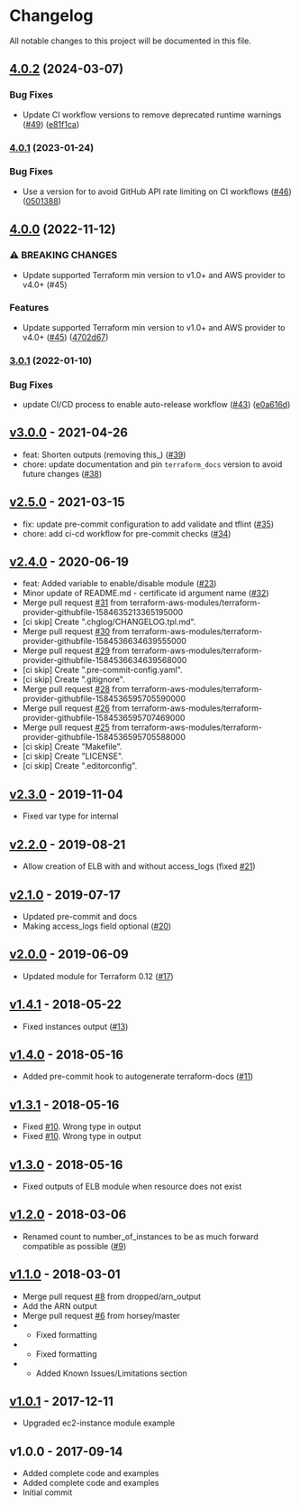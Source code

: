 # Changelog

All notable changes to this project will be documented in this file.

## [4.0.2](https://github.com/terraform-aws-modules/terraform-aws-elb/compare/v4.0.1...v4.0.2) (2024-03-07)


### Bug Fixes

* Update CI workflow versions to remove deprecated runtime warnings ([#49](https://github.com/terraform-aws-modules/terraform-aws-elb/issues/49)) ([e81f1ca](https://github.com/terraform-aws-modules/terraform-aws-elb/commit/e81f1ca4fb31ab09705a140918e6a24548339845))

### [4.0.1](https://github.com/terraform-aws-modules/terraform-aws-elb/compare/v4.0.0...v4.0.1) (2023-01-24)


### Bug Fixes

* Use a version for  to avoid GitHub API rate limiting on CI workflows ([#46](https://github.com/terraform-aws-modules/terraform-aws-elb/issues/46)) ([0501388](https://github.com/terraform-aws-modules/terraform-aws-elb/commit/0501388d753ad2cb8a2e698fef9ff84521e8dfc9))

## [4.0.0](https://github.com/terraform-aws-modules/terraform-aws-elb/compare/v3.0.1...v4.0.0) (2022-11-12)


### ⚠ BREAKING CHANGES

* Update supported Terraform min version to v1.0+ and AWS provider to v4.0+ (#45)

### Features

* Update supported Terraform min version to v1.0+ and AWS provider to v4.0+ ([#45](https://github.com/terraform-aws-modules/terraform-aws-elb/issues/45)) ([4702d67](https://github.com/terraform-aws-modules/terraform-aws-elb/commit/4702d67bb2a1748254e8cc2e0d73645a05b60845))

### [3.0.1](https://github.com/terraform-aws-modules/terraform-aws-elb/compare/v3.0.0...v3.0.1) (2022-01-10)


### Bug Fixes

* update CI/CD process to enable auto-release workflow ([#43](https://github.com/terraform-aws-modules/terraform-aws-elb/issues/43)) ([e0a616d](https://github.com/terraform-aws-modules/terraform-aws-elb/commit/e0a616d517fcd4d0e7b88380cc47d96c5e4b08c6))

<a name="v3.0.0"></a>
## [v3.0.0] - 2021-04-26

- feat: Shorten outputs (removing this_) ([#39](https://github.com/terraform-aws-modules/terraform-aws-elb/issues/39))
- chore: update documentation and pin `terraform_docs` version to avoid future changes ([#38](https://github.com/terraform-aws-modules/terraform-aws-elb/issues/38))


<a name="v2.5.0"></a>
## [v2.5.0] - 2021-03-15

- fix: update pre-commit configuration to add validate and tflint ([#35](https://github.com/terraform-aws-modules/terraform-aws-elb/issues/35))
- chore: add ci-cd workflow for pre-commit checks ([#34](https://github.com/terraform-aws-modules/terraform-aws-elb/issues/34))


<a name="v2.4.0"></a>
## [v2.4.0] - 2020-06-19

- feat: Added variable to enable/disable module ([#23](https://github.com/terraform-aws-modules/terraform-aws-elb/issues/23))
- Minor update of README.md - certificate id argument name ([#32](https://github.com/terraform-aws-modules/terraform-aws-elb/issues/32))
- Merge pull request [#31](https://github.com/terraform-aws-modules/terraform-aws-elb/issues/31) from terraform-aws-modules/terraform-provider-githubfile-1584635213365195000
- [ci skip] Create ".chglog/CHANGELOG.tpl.md".
- Merge pull request [#30](https://github.com/terraform-aws-modules/terraform-aws-elb/issues/30) from terraform-aws-modules/terraform-provider-githubfile-1584536634639555000
- Merge pull request [#29](https://github.com/terraform-aws-modules/terraform-aws-elb/issues/29) from terraform-aws-modules/terraform-provider-githubfile-1584536634639568000
- [ci skip] Create ".pre-commit-config.yaml".
- [ci skip] Create ".gitignore".
- Merge pull request [#28](https://github.com/terraform-aws-modules/terraform-aws-elb/issues/28) from terraform-aws-modules/terraform-provider-githubfile-1584536595705590000
- Merge pull request [#26](https://github.com/terraform-aws-modules/terraform-aws-elb/issues/26) from terraform-aws-modules/terraform-provider-githubfile-1584536595707469000
- Merge pull request [#25](https://github.com/terraform-aws-modules/terraform-aws-elb/issues/25) from terraform-aws-modules/terraform-provider-githubfile-1584536595705588000
- [ci skip] Create "Makefile".
- [ci skip] Create "LICENSE".
- [ci skip] Create ".editorconfig".


<a name="v2.3.0"></a>
## [v2.3.0] - 2019-11-04

- Fixed var type for internal


<a name="v2.2.0"></a>
## [v2.2.0] - 2019-08-21

- Allow creation of ELB with and without access_logs (fixed [#21](https://github.com/terraform-aws-modules/terraform-aws-elb/issues/21))


<a name="v2.1.0"></a>
## [v2.1.0] - 2019-07-17

- Updated pre-commit and docs
- Making access_logs field optional ([#20](https://github.com/terraform-aws-modules/terraform-aws-elb/issues/20))


<a name="v2.0.0"></a>
## [v2.0.0] - 2019-06-09

- Updated module for Terraform 0.12 ([#17](https://github.com/terraform-aws-modules/terraform-aws-elb/issues/17))


<a name="v1.4.1"></a>
## [v1.4.1] - 2018-05-22

- Fixed instances output ([#13](https://github.com/terraform-aws-modules/terraform-aws-elb/issues/13))


<a name="v1.4.0"></a>
## [v1.4.0] - 2018-05-16

- Added pre-commit hook to autogenerate terraform-docs ([#11](https://github.com/terraform-aws-modules/terraform-aws-elb/issues/11))


<a name="v1.3.1"></a>
## [v1.3.1] - 2018-05-16

- Fixed [#10](https://github.com/terraform-aws-modules/terraform-aws-elb/issues/10). Wrong type in output
- Fixed [#10](https://github.com/terraform-aws-modules/terraform-aws-elb/issues/10). Wrong type in output


<a name="v1.3.0"></a>
## [v1.3.0] - 2018-05-16

- Fixed outputs of ELB module when resource does not exist


<a name="v1.2.0"></a>
## [v1.2.0] - 2018-03-06

- Renamed count to number_of_instances to be as much forward compatible as possible ([#9](https://github.com/terraform-aws-modules/terraform-aws-elb/issues/9))


<a name="v1.1.0"></a>
## [v1.1.0] - 2018-03-01

- Merge pull request [#8](https://github.com/terraform-aws-modules/terraform-aws-elb/issues/8) from dropped/arn_output
- Add the ARN output
- Merge pull request [#6](https://github.com/terraform-aws-modules/terraform-aws-elb/issues/6) from horsey/master
- - Fixed formatting
- - Fixed formatting
- - Added Known Issues/Limitations section


<a name="v1.0.1"></a>
## [v1.0.1] - 2017-12-11

- Upgraded ec2-instance module example


<a name="v1.0.0"></a>
## v1.0.0 - 2017-09-14

- Added complete code and examples
- Added complete code and examples
- Initial commit


[Unreleased]: https://github.com/terraform-aws-modules/terraform-aws-elb/compare/v3.0.0...HEAD
[v3.0.0]: https://github.com/terraform-aws-modules/terraform-aws-elb/compare/v2.5.0...v3.0.0
[v2.5.0]: https://github.com/terraform-aws-modules/terraform-aws-elb/compare/v2.4.0...v2.5.0
[v2.4.0]: https://github.com/terraform-aws-modules/terraform-aws-elb/compare/v2.3.0...v2.4.0
[v2.3.0]: https://github.com/terraform-aws-modules/terraform-aws-elb/compare/v2.2.0...v2.3.0
[v2.2.0]: https://github.com/terraform-aws-modules/terraform-aws-elb/compare/v2.1.0...v2.2.0
[v2.1.0]: https://github.com/terraform-aws-modules/terraform-aws-elb/compare/v2.0.0...v2.1.0
[v2.0.0]: https://github.com/terraform-aws-modules/terraform-aws-elb/compare/v1.4.1...v2.0.0
[v1.4.1]: https://github.com/terraform-aws-modules/terraform-aws-elb/compare/v1.4.0...v1.4.1
[v1.4.0]: https://github.com/terraform-aws-modules/terraform-aws-elb/compare/v1.3.1...v1.4.0
[v1.3.1]: https://github.com/terraform-aws-modules/terraform-aws-elb/compare/v1.3.0...v1.3.1
[v1.3.0]: https://github.com/terraform-aws-modules/terraform-aws-elb/compare/v1.2.0...v1.3.0
[v1.2.0]: https://github.com/terraform-aws-modules/terraform-aws-elb/compare/v1.1.0...v1.2.0
[v1.1.0]: https://github.com/terraform-aws-modules/terraform-aws-elb/compare/v1.0.1...v1.1.0
[v1.0.1]: https://github.com/terraform-aws-modules/terraform-aws-elb/compare/v1.0.0...v1.0.1
